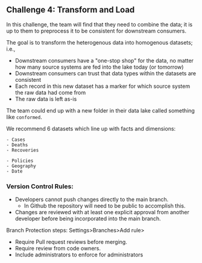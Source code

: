 ## Challenge 4: Transform and Load

In this challenge, the team will find that they need to combine the data;
it is up to them to preprocess it to be consistent for downstream consumers.

The goal is to transform the heterogenous data into homogenous datasets; i.e.,

- Downstream consumers have a "one-stop shop" for the data,
no matter how many source systems are fed into the lake today (or tomorrow)
- Downstream consumers can trust that data types within the datasets are consistent
- Each record in this new dataset has a marker for which source system the raw data had come from
- The raw data is left as-is

The team could end up with a new folder in their data lake called something like `conformed`.

We recommend 6 datasets which line up with facts and dimensions:
   
    - Cases
    - Deaths
    - Recoveries
    
    - Policies
    - Geography
    - Date

### Version Control Rules:

- Developers cannot push changes directly to the main branch.  
    - In Github the repository will need to be public to accomplish this.
- Changes are reviewed with at least one explicit approval from another developer before being incorporated into the main branch.

Branch Protection steps:
    Settings>Branches>Add rule>
- Require Pull request reviews before merging.
- Require review from code owners.
- Include administrators to enforce for administrators 
